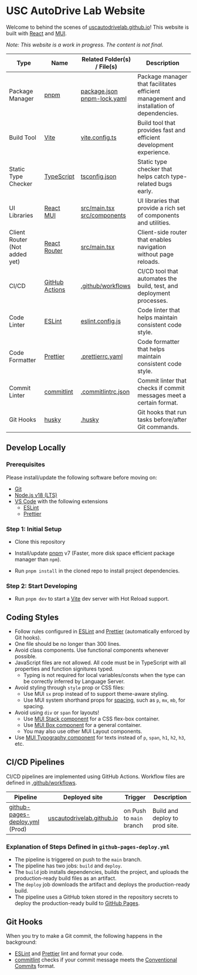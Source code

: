# USC AutoDrive Lab Website

Welcome to behind the scenes of
[uscautodrivelab.github.io](https://uscautodrivelab.github.io)! This website is
built with [React](https://reactjs.org/) and [MUI](https://mui.com/).

_Note: This website is a work in progress. The content is not final._

| Type                          | Name                                                               | Related Folder(s) / File(s)                                        | Description                                                                             |
| ----------------------------- | ------------------------------------------------------------------ | ------------------------------------------------------------------ | --------------------------------------------------------------------------------------- |
| Package Manager               | [pnpm](https://pnpm.io/)                                           | [package.json](package.json) <br> [pnpm-lock.yaml](pnpm-lock.yaml) | Package manager that facilitates efficient management and installation of dependencies. |
| Build Tool                    | [Vite](https://vitejs.dev/)                                        | [vite.config.ts](vite.config.ts)                                   | Build tool that provides fast and efficient development experience.                     |
| Static Type Checker           | [TypeScript](https://www.typescriptlang.org/)                      | [tsconfig.json](tsconfig.json)                                     | Static type checker that helps catch type-related bugs early.                           |
| UI Libraries                  | [React](https://reactjs.org/) <br> [MUI](https://mui.com/)         | [src/main.tsx](src/main.tsx) <br> [src/components](src/components) | UI libraries that provide a rich set of components and utilities.                       |
| Client Router (Not added yet) | [React Router](https://reactrouter.com/)                           | [src/main.tsx](src/main.tsx)                                       | Client-side router that enables navigation without page reloads.                        |
| CI/CD                         | [GitHub Actions](https://github.com/features/actions)              | [.github/workflows](.github/workflows)                             | CI/CD tool that automates the build, test, and deployment processes.                    |
| Code Linter                   | [ESLint](https://eslint.org/)                                      | [eslint.config.js](eslint.config.js)                               | Code linter that helps maintain consistent code style.                                  |
| Code Formatter                | [Prettier](https://prettier.io/)                                   | [.prettierrc.yaml](.prettierrc.yaml)                               | Code formatter that helps maintain consistent code style.                               |
| Commit Linter                 | [commitlint](https://github.com/conventional-changelog/commitlint) | [.commitlintrc.json](.commitlintrc.json)                           | Commit linter that checks if commit messages meet a certain format.                     |
| Git Hooks                     | [husky](https://typicode.github.io/husky/#/)                       | [.husky](.husky)                                                   | Git hooks that run tasks before/after Git commands.                                     |

## Develop Locally

### Prerequisites

Please install/update the following software before moving on:

- [Git](https://git-scm.com/)
- [Node.js v18 (LTS)](https://nodejs.org/)
- [VS Code](https://code.visualstudio.com/) with the following extensions
  - [ESLint](https://marketplace.visualstudio.com/items?itemName=dbaeumer.vscode-eslint)
  - [Prettier](https://marketplace.visualstudio.com/items?itemName=esbenp.prettier-vscode)

### Step 1: Initial Setup

- Clone this repository

- Install/update [pnpm](https://pnpm.io/) v7 (Faster, more disk space efficient
  package manager than `npm`).

- Run `pnpm install` in the cloned repo to install project dependencies.

### Step 2: Start Developing

- Run `pnpm dev` to start a [Vite](https://vitejs.dev/) dev server with Hot
  Reload support.

## Coding Styles

- Follow rules configured in [ESLint](./.eslintrc.yml) and
  [Prettier](./.prettierrc.yaml) (automatically enforced by Git hooks).
- One file should be no longer than 300 lines.
- Avoid class components. Use functional components whenever possible.
- JavaScript files are not allowed. All code must be in TypeScript with all
  properties and function signitures typed.
  - Typing is not required for local variables/consts when the type can be
    correctly inferred by Language Server.
- Avoid styling through `style` prop or CSS files:
  - Use MUI `sx` prop instead of to support theme-aware styling.
  - Use MUI system shorthand props for
    [spacing](https://mui.com/system/spacing/), such as `p`, `mx`, `mb`, for
    spacing.
- Avoid using `div` or `span` for layouts!
  - Use [MUI Stack component](https://mui.com/material-ui/react-stack/) for a
    CSS flex-box container.
  - Use [MUI Box component](https://mui.com/material-ui/react-box/) for a
    general container.
  - You may also use other MUI Layout components.
- Use [MUI Typography component](https://mui.com/material-ui/react-typography/)
  for texts instead of `p`, `span`, `h1`, `h2`, `h3`, etc.

## CI/CD Pipelines

CI/CD pipelines are implemented using GitHub Actions. Workflow files are defined
in [.github/workflows](.github/workflows).

| Pipeline                                                                    | Deployed site                                                  | Trigger                  | Description                    |
| --------------------------------------------------------------------------- | -------------------------------------------------------------- | ------------------------ | ------------------------------ |
| [github-pages-deploy.yml](.github/workflows/github-pages-deploy.yml) (Prod) | [uscautodrivelab.github.io](https://uscautodrivelab.github.io) | on Push to `main` branch | Build and deploy to prod site. |

### Explanation of Steps Defined in `github-pages-deploy.yml`

- The pipeline is triggered on push to the `main` branch.
- The pipeline has two jobs: `build` and `deploy`.
- The `build` job installs dependencies, builds the project, and uploads the
  production-ready build files as an artifact.
- The `deploy` job downloads the artifact and deploys the production-ready
  build.
- The pipeline uses a GitHub token stored in the repository secrets to deploy
  the production-ready build to [GitHub Pages](https://pages.github.com/).

## Git Hooks

When you try to make a Git commit, the following happens in the background:

- [ESLint](https://eslint.org/) and [Prettier](https://prettier.io/) lint and
  format your code.
- [commitlint](https://github.com/conventional-changelog/commitlint) checks if
  your commit message meets the
  [Conventional Commits](https://www.conventionalcommits.org/en/v1.0.0/) format.
